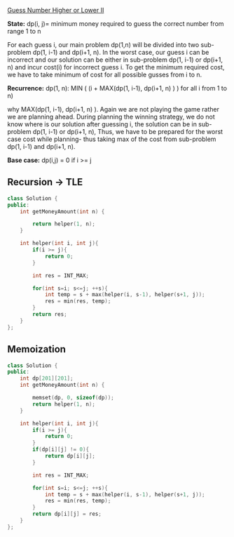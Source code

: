 [Guess Number Higher or Lower II](https://leetcode.com/problems/guess-number-higher-or-lower-ii/)

**State:** dp(i, j)= minimum money required to guess the correct number from range 1 to n

For each guess i, our main problem dp(1,n) will be divided into two sub-problem dp(1, i-1) and dp(i+1, n). In the worst case, our guess i can be incorrect and our solution can be either in sub-problem dp(1, i-1) or dp(i+1, n) and incur cost(i) for incorrect guess i. To get the minimum required cost, we have to take minimum of cost for all possible gusses from i to n.

**Recurrence:** dp(1, n): MIN ( (i + MAX(dp(1, i-1), dp(i+1, n) ) ) for all i from 1 to n)

why MAX(dp(1, i-1), dp(i+1, n) ). Again we are not playing the game rather we are planning ahead. During planning the winning strategy, we do not know where is our solution after guessing i, the solution can be in sub-problem dp(1, i-1) or dp(i+1, n), Thus, we have to be prepared for the worst case cost while planning- thus taking max of the cost from sub-problem dp(1, i-1) and dp(i+1, n).

**Base case:**
dp(i,j) = 0 if i >= j

## Recursion -> TLE

```cpp
class Solution {
public:
    int getMoneyAmount(int n) {

        return helper(1, n);
    }

    int helper(int i, int j){
        if(i >= j){
            return 0;
        }

        int res = INT_MAX;

        for(int s=i; s<=j; ++s){
            int temp = s + max(helper(i, s-1), helper(s+1, j));
            res = min(res, temp);
        }
        return res;
    }
};
```

## Memoization

```cpp
class Solution {
public:
    int dp[201][201];
    int getMoneyAmount(int n) {

        memset(dp, 0, sizeof(dp));
        return helper(1, n);
    }

    int helper(int i, int j){
        if(i >= j){
            return 0;
        }
        if(dp[i][j] != 0){
            return dp[i][j];
        }

        int res = INT_MAX;

        for(int s=i; s<=j; ++s){
            int temp = s + max(helper(i, s-1), helper(s+1, j));
            res = min(res, temp);
        }
        return dp[i][j] = res;
    }
};
```
